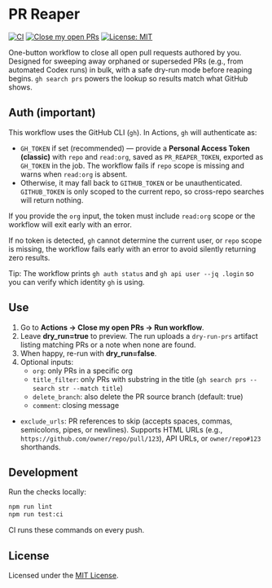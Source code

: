 # PR Reaper

[![CI][badge-ci]][actions-ci]
[![Close my open PRs][badge-close-prs]][actions-close-prs]
[![License: MIT][badge-license]][license]

One-button workflow to close all open pull requests authored by you. Designed for sweeping away
orphaned or superseded PRs (e.g., from automated Codex runs) in bulk, with a safe dry-run mode
before reaping begins. `gh search prs` powers the lookup so results match what GitHub shows.

## Auth (important)

This workflow uses the GitHub CLI (`gh`). In Actions, `gh` will authenticate as:

- `GH_TOKEN` if set (recommended) — provide a **Personal Access Token (classic)** with `repo` and
  `read:org`, saved as `PR_REAPER_TOKEN`, exported as `GH_TOKEN` in the job. The workflow fails if
  `repo` scope is missing and warns when `read:org` is absent.
- Otherwise, it may fall back to `GITHUB_TOKEN` or be unauthenticated. `GITHUB_TOKEN` is only scoped
  to the current repo, so cross-repo searches will return nothing.

If you provide the `org` input, the token must include `read:org` scope or the workflow will exit
early with an error.

If no token is detected, `gh` cannot determine the current user, or `repo` scope is missing, the
workflow fails early with an error to avoid silently returning zero results.

Tip: The workflow prints `gh auth status` and `gh api user --jq .login` so you can verify which
identity `gh` is using.

## Use
1. Go to **Actions → Close my open PRs → Run workflow**.
2. Leave **dry_run=true** to preview. The run uploads a `dry-run-prs`
   artifact listing matching PRs or a note when none are found.
3. When happy, re-run with **dry_run=false**.
4. Optional inputs:
   - `org`: only PRs in a specific org
   - `title_filter`: only PRs with substring in the title (`gh search prs --search str --match title`)
   - `delete_branch`: also delete the PR source branch (default: true)
   - `comment`: closing message
  - `exclude_urls`: PR references to skip (accepts spaces, commas, semicolons, pipes, or newlines).
    Supports HTML URLs (e.g., `https://github.com/owner/repo/pull/123`), API URLs, or `owner/repo#123`
    shorthands.

## Development

Run the checks locally:

```bash
npm run lint
npm run test:ci
```

CI runs these commands on every push.

## License

Licensed under the [MIT License](LICENSE).

[badge-ci]: https://github.com/futuroptimist/pr-reaper/actions/workflows/ci.yml/badge.svg
[actions-ci]: https://github.com/futuroptimist/pr-reaper/actions/workflows/ci.yml
[badge-close-prs]: https://github.com/futuroptimist/pr-reaper/actions/workflows/close-my-open-prs.yml/badge.svg
[actions-close-prs]: https://github.com/futuroptimist/pr-reaper/actions/workflows/close-my-open-prs.yml
[badge-license]: https://img.shields.io/badge/license-MIT-blue.svg
[license]: #license

